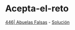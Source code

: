 # Acepta-el-reto

[446| Abuelas Falsas](http://www.aceptaelreto.com/problem/statement.php?id=446) - [Solución](/soluciones/446_Abuelas_Falsas.java)
